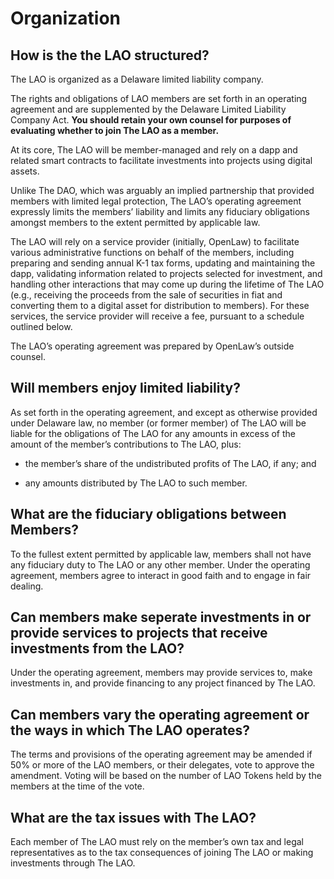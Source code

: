 # Organization

## How is the the LAO structured?

The LAO is organized as a Delaware limited liability company.

The rights and obligations of LAO members are set forth in an operating agreement and are supplemented by the Delaware Limited Liability Company Act. **You should retain your own counsel for purposes of evaluating whether to join The LAO as a member.**

At its core, The LAO will be member-managed and rely on a dapp and related smart contracts to facilitate investments into projects using digital assets.

Unlike The DAO, which was arguably an implied partnership that provided members with limited legal protection, The LAO’s operating agreement expressly limits the members’ liability and limits any fiduciary obligations amongst members to the extent permitted by applicable law.

The LAO will rely on a service provider (initially, OpenLaw) to facilitate various administrative functions on behalf of the members, including preparing and sending annual K-1 tax forms, updating and maintaining the dapp, validating information related to projects selected for investment, and handling other interactions that may come up during the lifetime of The LAO (e.g., receiving the proceeds from the sale of securities in fiat and converting them to a digital asset for distribution to members). For these services, the service provider will receive a fee, pursuant to a schedule outlined below.

The LAO’s operating agreement was prepared by OpenLaw’s outside counsel.

## Will members enjoy limited liability?

As set forth in the operating agreement, and except as otherwise provided under Delaware law, no member (or former member) of The LAO will be liable for the obligations of The LAO for any amounts in excess of the amount of the member’s contributions to The LAO, plus:

- the member’s share of the undistributed profits of The LAO, if any; and

- any amounts distributed by The LAO to such member.

## What are the fiduciary obligations between Members?

To the fullest extent permitted by applicable law, members shall not have any fiduciary duty to The LAO or any other member. Under the operating agreement, members agree to interact in good faith and to engage in fair dealing.

## Can members make seperate investments in or provide services to projects that receive investments from the LAO?

Under the operating agreement, members may provide services to, make investments in, and provide financing to any project financed by The LAO.

## Can members vary the operating agreement or the ways in which The LAO operates?

The terms and provisions of the operating agreement may be amended if 50% or more of the LAO members, or their delegates, vote to approve the amendment. Voting will be based on the number of LAO Tokens held by the members at the time of the vote.

## What are the tax issues with The LAO?

Each member of The LAO must rely on the member’s own tax and legal representatives as to the tax consequences of joining The LAO or making investments through The LAO.
